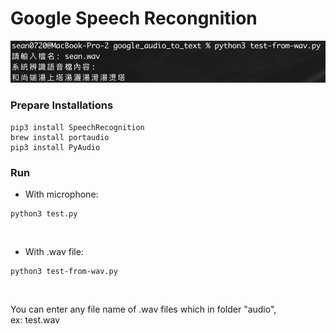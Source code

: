 # Google Speech Recongnition
<p align="left"><img width="550" src="./test-from-wav.png"></p>

### Prepare Installations
```
pip3 install SpeechRecognition
brew install portaudio
pip3 install PyAudio
```

### Run
- With microphone:<br/>
```
python3 test.py
```
<br/>

- With .wav file:<br/>
```
python3 test-from-wav.py
```
<br/>

You can enter any file name of .wav files which in folder "audio",<br/>
ex: test.wav
